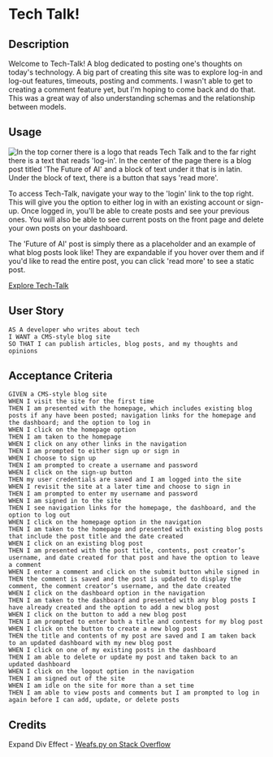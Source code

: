 # Tech Talk!

## Description 
Welcome to Tech-Talk! A blog dedicated to posting one's thoughts on today's technology. A big part of creating this site was to explore log-in and log-out features, timeouts, posting and comments. I wasn't able to get to creating a comment feature yet, but I'm hoping to come back and do that. This was a great way of also understanding schemas and the relationship between models.  

## Usage
![In the top corner there is a logo that reads Tech Talk and to the far right there is a text that reads 'log-in'. In the center of the page there is a blog post titled 'The Future of AI' and a block of text under it that is in latin. Under the block of text, there is a button that says 'read more'.](../../challenges/tech-blog/public/images/techtalk-screenshot.jpg)

To access Tech-Talk, navigate your way to the 'login' link to the top right. This will give you the option to either log in with an existing account or sign-up. Once logged in, you'll be able to create posts and see your previous ones. You will also be able to see current posts on the front page and delete your own posts on your dashboard.

The 'Future of AI' post is simply there as a placeholder and an example of what blog posts look like! They are expandable if you hover over them and if you'd like to read the entire post, you can click 'read more' to see a static post. 

<a href="https://techtalkblog-c1120a1cd671.herokuapp.com/">Explore Tech-Talk</a>

## User Story
```
AS A developer who writes about tech
I WANT a CMS-style blog site
SO THAT I can publish articles, blog posts, and my thoughts and opinions

```

## Acceptance Criteria
```
GIVEN a CMS-style blog site
WHEN I visit the site for the first time
THEN I am presented with the homepage, which includes existing blog posts if any have been posted; navigation links for the homepage and the dashboard; and the option to log in
WHEN I click on the homepage option
THEN I am taken to the homepage
WHEN I click on any other links in the navigation
THEN I am prompted to either sign up or sign in
WHEN I choose to sign up
THEN I am prompted to create a username and password
WHEN I click on the sign-up button
THEN my user credentials are saved and I am logged into the site
WHEN I revisit the site at a later time and choose to sign in
THEN I am prompted to enter my username and password
WHEN I am signed in to the site
THEN I see navigation links for the homepage, the dashboard, and the option to log out
WHEN I click on the homepage option in the navigation
THEN I am taken to the homepage and presented with existing blog posts that include the post title and the date created
WHEN I click on an existing blog post
THEN I am presented with the post title, contents, post creator’s username, and date created for that post and have the option to leave a comment
WHEN I enter a comment and click on the submit button while signed in
THEN the comment is saved and the post is updated to display the comment, the comment creator’s username, and the date created
WHEN I click on the dashboard option in the navigation
THEN I am taken to the dashboard and presented with any blog posts I have already created and the option to add a new blog post
WHEN I click on the button to add a new blog post
THEN I am prompted to enter both a title and contents for my blog post
WHEN I click on the button to create a new blog post
THEN the title and contents of my post are saved and I am taken back to an updated dashboard with my new blog post
WHEN I click on one of my existing posts in the dashboard
THEN I am able to delete or update my post and taken back to an updated dashboard
WHEN I click on the logout option in the navigation
THEN I am signed out of the site
WHEN I am idle on the site for more than a set time
THEN I am able to view posts and comments but I am prompted to log in again before I can add, update, or delete posts

```

## Credits

Expand Div Effect - <a href="https://stackoverflow.com/questions/27441404/how-to-expand-a-div-and-its-contents-on-hover">Weafs.py on Stack Overflow</a>